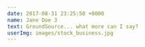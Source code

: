 ```yaml
---
date: 2017-08-31 23:25:50 +0000
name: Jane Doe 3
text: GroundSource... what more can I say?
userImg: images/stock_business.jpg
---
```

